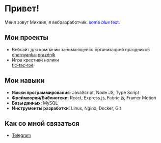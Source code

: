 #  Привет! 

Меня зовут Михаил, я вебразработчик.
<span style="color:blue">some *blue* text</span>.

##  Мои проекты
-  Вебсайт для компании занимающейся организацией праздников  
 [chernyanka-prazdnik](https://chernyanka-prazdnik.ru)
- Игра крестики нолики  
  [tic-tac-toe](http://horhe-delvega.ru/)

##  Мои навыки

- **Языки программирования**:  JavaScript, Node JS, Type Script
- **Фреймворки/Библиотеки**: React, Express.js, Fabric js, Framer Motion 
- **Базы данных**: MySQL
- **Инструменты разработки**: Linux, Nginx, Docker, Git

##  Как со мной связаться

- [Telegram](https://t.me/Mik_Shcherbakov)
